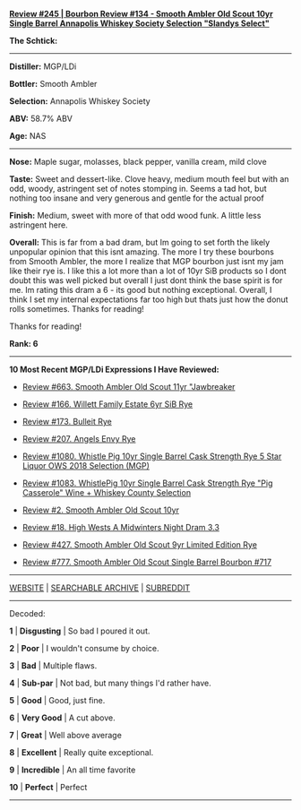 
[**Review #245 | Bourbon Review #134 - Smooth Ambler Old Scout 10yr Single Barrel Annapolis Whiskey Society Selection "Slandys Select"**]( https://t8ke.review/review-245-smooth-ambler-old-scout-10-single-barrel-aws-slandys-select/)

**The Schtick:** 

-----

**Distiller:** MGP/LDi

**Bottler:** Smooth Ambler

**Selection:** Annapolis Whiskey Society

**ABV:** 58.7% ABV

**Age:** NAS 

-----

**Nose:**  Maple sugar, molasses, black pepper, vanilla cream, mild clove

**Taste:**   Sweet and dessert-like. Clove heavy, medium mouth feel but with an odd, woody, astringent set of notes stomping in. Seems a tad hot, but nothing too insane and very generous and gentle for the actual proof

**Finish:** Medium, sweet with more of that odd wood funk. A little less astringent here.

**Overall:**  This is far from a bad dram, but Im going to set forth the likely unpopular opinion that this isnt amazing. The more I try these bourbons from Smooth Ambler, the more I realize that MGP bourbon just isnt my jam like their rye is. I like this a lot more than a lot of 10yr SiB products so I dont doubt this was well picked but overall I just dont think the base spirit is for me. Im rating this dram a 6 - its good but nothing exceptional. Overall, I think I set my internal expectations far too high but thats just how the donut rolls sometimes. Thanks for reading!

Thanks for reading!

**Rank: 6**

----- 

**10 Most Recent MGP/LDi Expressions I Have Reviewed:** 

- [Review #663. Smooth Ambler Old Scout 11yr "Jawbreaker]( https://t8ke.review/review-663-smooth-ambler-old-scout-11yr-711-jawbreaker-selection/) 

- [Review #166. Willett Family Estate 6yr SiB Rye]( https://t8ke.review/review-166-wfe-single-barrel-rye-64-6yr-re-review/) 

- [Review #173. Bulleit Rye]( https://t8ke.review/review-173-bulleit-rye-re-review/) 

- [Review #207. Angels Envy Rye]( https://t8ke.review/review-207-angels-envy-rye/) 

- [Review #1080. Whistle Pig 10yr Single Barrel Cask Strength Rye 5 Star Liquor OWS 2018 Selection (MGP)]( https://t8ke.review/review-1080-whistle-pig-10yr-single-barrel-cask-strength-rye-5-star-liquor-ows-2018-selection-mgp/) 

- [Review #1083. WhistlePig 10yr Single Barrel Cask Strength Rye "Pig Casserole" Wine + Whiskey County Selection]( https://t8ke.review/review-1083-whistle-pig-10yr-single-barrel-cask-strength-rye-pig-casserole-wine-whiskey-country-selection/) 

- [Review #2. Smooth Ambler Old Scout 10yr]( https://t8ke.review/review-2-smooth-ambler-old-scout-10-year/) 

- [Review #18. High Wests A Midwinters Night Dram 3.3]( https://t8ke.review/review-18-high-west-midwinters-night-dram-act-3-3/) 

- [Review #427. Smooth Ambler Old Scout 9yr Limited Edition Rye]( https://t8ke.review/review-427-smooth-ambler-old-scout-limited-edition-single-barrel-gift-shop-9yr-rye/) 

- [Review #777. Smooth Ambler Old Scout Single Barrel Bourbon #717]( https://t8ke.review/review-777-smooth-ambler-old-scout-single-barrel-bourbon-717/) 

-----

[WEBSITE](https://t8ke.review) | [SEARCHABLE ARCHIVE](https://t8ke.review/review-archive/) | [SUBREDDIT](https://reddit.com/r/t8kereviews)

-----

Decoded:

**1** | **Disgusting** | So bad I poured it out.

**2** | **Poor** | I wouldn't consume by choice.

**3** | **Bad** | Multiple flaws.

**4** | **Sub-par** | Not bad, but many things I'd rather have.

**5** | **Good** | Good, just fine.

**6** | **Very Good** | A cut above.

**7** | **Great** | Well above average

**8** | **Excellent** | Really quite exceptional.

**9** | **Incredible** | An all time favorite

**10** | **Perfect** | Perfect

----

